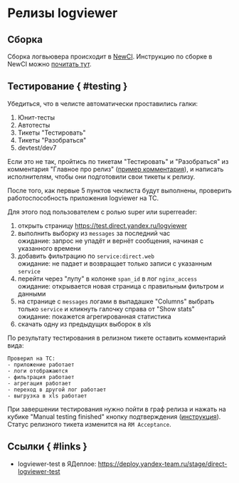 # Релизы logviewer


## Сборка 

Сборка логвьювера происходит в [NewCI](https://a.yandex-team.ru/projects/direct/ci/releases/timeline?dir=direct%2Flogviewer&id=deploy-release). 
Инструкцию по сборке в NewCI можно [почитать тут](release-newci.md).

## Тестирование { #testing }

Убедиться, что в челисте автоматически проставились галки:
1. Юнит-тесты
2. Автотесты
3. Тикеты "Тестировать"
4. Тикеты "Разобраться"
5. devtest/dev7

Если это не так, пройтись по тикетам "Тестировать" и "Разобраться" из комментария "Главное про релиз" ([пример комментария](https://st.yandex-team.ru/DIRECT-159244#61b8baf8746a795d01d9631b)), и написать исполнителям, чтобы они подготовили свои тикеты к релизу.

После того, как первые 5 пунктов чеклиста будут выполнены, проверить работоспособность приложения logviewer на ТС.

Для этого под пользователем с ролью super или superreader:

1. открыть страницу <https://test.direct.yandex.ru/logviewer>
2. выполнить выборку из `messages` за последний час  
ожидание: запрос не упадёт и вернёт сообщения, начиная с указанного времени
3. добавить фильтрацию по `service:direct.web`  
ожидание: не падает и возвращает только записи с указанным `service`
4. перейти через "лупу" в колонке `span_id` в лог `nginx_access`  
ожидание: открывается новая страница с правильным фильтром и данными
5. на странице с `messages` логами в выпадашке "Columns" выбрать только `service` и кликнуть галочку справа от "Show stats"  
ожидание: покажется агрегированная статистика
6. скачать одну из предыдущих выборок в xls

По результату тестирования в релизном тикете оставить комментарий вида:
```
Проверил на ТС:
- приложение работает
- логи отображаются
- фильтрация работает
- агрегация работает
- переход в другой лог работает
- выгрузка в xls работает
```

При завершении тестирования нужно пойти в граф релиза и нажать на кубике "Manual testing finished" кнопку подтверждения ([инструкция](https://docs.yandex-team.ru/direct-dev/guide/releases/release-newci#testirovanie-reliza)).  Статус релизного тикета изменится на `RM Acceptance`.

## Ссылки { #links }

- logviewer-test в ЯДеплое: <https://deploy.yandex-team.ru/stage/direct-logviewer-test>
